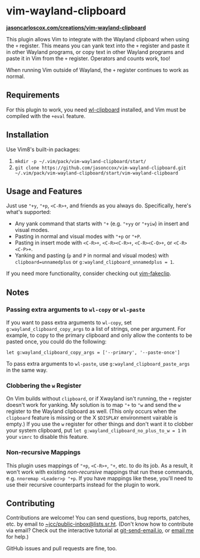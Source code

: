 # vim-wayland-clipboard

**[jasoncarloscox.com/creations/vim-wayland-clipboard](https://jasoncarloscox.com/creations/vim-wayland-clipboard/)**

This plugin allows Vim to integrate with the Wayland clipboard when using the `+` register. This means you can yank text into the `+` register and paste it in other Wayland programs, or copy text in other Wayland programs and paste it in Vim from the `+` register. Operators and counts work, too!

When running Vim outside of Wayland, the `+` register continues to work as normal.

## Requirements

For this plugin to work, you need [wl-clipboard](https://github.com/bugaevc/wl-clipboard) installed, and Vim must be compiled with the `+eval` feature.

## Installation

Use Vim8's built-in packages:

1. `mkdir -p ~/.vim/pack/vim-wayland-clipboard/start/`
2. `git clone https://github.com/jasonccox/vim-wayland-clipboard.git ~/.vim/pack/vim-wayland-clipboard/start/vim-wayland-clipboard`

## Usage and Features

Just use `"+y`, `"+p`, `<C-R>+`, and friends as you always do. Specifically, here's what's supported:

- Any yank command that starts with `"+` (e.g. `"+yy` or `"+yiw`) in insert and visual modes.
- Pasting in normal and visual modes with `"+p` or `"+P`.
- Pasting in insert mode with `<C-R>+`, `<C-R><C-R>+`, `<C-R><C-O>+`, or `<C-R><C-P>+`.
- Yanking and pasting (`p` and `P` in normal and visual modes) with `clipboard=unnamedplus` or `g:wayland_clipboard_unnamedplus = 1`.

If you need more functionality, consider checking out [vim-fakeclip](https://github.com/kana/vim-fakeclip).

## Notes

### Passing extra arguments to `wl-copy` or `wl-paste`

If you want to pass extra arguments to `wl-copy`, set `g:wayland_clipboard_copy_args` to a list of strings, one per argument. For example, to copy to the primary clipboard and only allow the contents to be pasted once, you could do the following:

```vimscript
let g:wayland_clipboard_copy_args = ['--primary', '--paste-once']
```

To pass extra arguments to `wl-paste`, use `g:wayland_clipboard_paste_args` in the same way.

### Clobbering the `w` Register

On Vim builds without `clipboard`, or if Xwayland isn't running, the `+` register doesn't work for yanking. My solution is to map `"+` to `"w` and send the `w` register to the Wayland clipboard as well. (This only occurs when the `clipboard` feature is missing or the X `$DISPLAY` environment vairable is empty.) If you use the `w` register for other things and don't want it to clobber your system clipboard, put `let g:wayland_clipboard_no_plus_to_w = 1` in your `vimrc` to disable this feature.

### Non-recursive Mappings

This plugin uses mappings of `"+p`, `<C-R>+`, `"+`, etc. to do its job. As a result, it won't work with existing *non-recursive* mappings that run these commands, e.g. `nnoremap <Leader>p "+p`. If you have mappings like these, you'll need to use their recursive counterparts instead for the plugin to work.

## Contributing

Contributions are welcome! You can send questions, bug reports, patches, etc. by email to [~jcc/public-inbox@lists.sr.ht](https://lists.sr.ht/~jcc/public-inbox). (Don't know how to contribute via email? Check out the interactive tutorial at [git-send-email.io](https://git-send-email.io), or [email me](mailto:me@jasoncarloscox.com) for help.)

GitHub issues and pull requests are fine, too.
